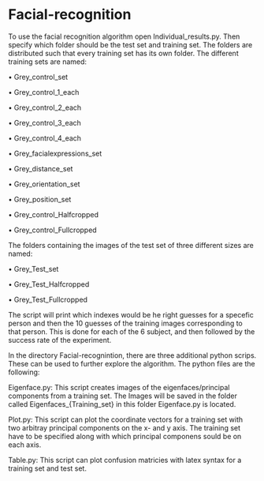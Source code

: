 # Facial-recognition
To use the facial recognition algorithm open Individual_results.py. Then specify which folder should be the test set and training set.  The folders are distributed such that every training set has its own folder. The different training sets are named:

• Grey_control_set 

• Grey_control_1_each

• Grey_control_2_each

• Grey_control_3_each

• Grey_control_4_each

• Grey_facialexpressions_set

• Grey_distance_set

• Grey_orientation_set

• Grey_position_set

• Grey_control_Halfcropped

• Grey_control_Fullcropped

The folders containing the images of the test set of three different sizes are named:

• Grey_Test_set

• Grey_Test_Halfcropped

• Grey_Test_Fullcropped

The script will print which indexes would be he right guesses for a specefic person and then the 10 guesses of the training images corresponding to that person. This is done for each of the 6 subject, and then followed by the success rate of the experiment. 


In the directory Facial-recognintion, there are three additional python scrips. These can be used to further explore the algorithm. The python files are the following: 

Eigenface.py: This script creates images of the eigenfaces/principal components from a training set. The Images will be saved in the folder called Eigenfaces_{Training_set} in this folder Eigenface.py is located. 

Plot.py: This script can plot the coordinate vectors for a training set with two arbitray principal components on the x- and y axis. The training set have to be specified along with which principal componens sould be on each axis.

Table.py: This script can plot confusion matricies with latex syntax for a training set and test set.

